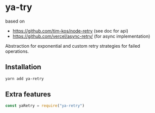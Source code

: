 # ya-try

based on
- https://github.com/tim-kos/node-retry (see doc for api)
- https://github.com/vercel/async-retry/ (for async implementation)

Abstraction for exponential and custom retry strategies for failed operations.

## Installation

```sh
yarn add ya-retry
```

## Extra features

```js
const yaRetry = require("ya-retry")

```